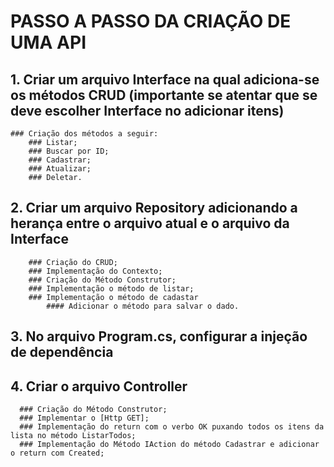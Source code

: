 # PASSO A PASSO DA CRIAÇÃO DE UMA API

## 1. Criar um arquivo Interface na qual adiciona-se os métodos CRUD (importante se atentar que se deve escolher Interface no adicionar itens)
    ### Criação dos métodos a seguir:
        ### Listar;
        ### Buscar por ID;
        ### Cadastrar;
        ### Atualizar;
        ### Deletar.

## 2. Criar um arquivo Repository adicionando a herança entre o arquivo atual e o arquivo da Interface
        ### Criação do CRUD;
        ### Implementação do Contexto;
        ### Criação do Método Construtor;
        ### Implementação o método de listar;
        ### Implementação o método de cadastar
            #### Adicionar o método para salvar o dado.

## 3. No arquivo Program.cs, configurar a injeção de dependência

## 4. Criar o arquivo Controller
      ### Criação do Método Construtor;
      ### Implementar o [Http GET];
      ### Implementação do return com o verbo OK puxando todos os itens da lista no método ListarTodos;
      ### Implementação do Método IAction do método Cadastrar e adicionar o return com Created;

